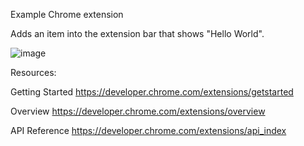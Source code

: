 Example Chrome extension

Adds an item into the extension bar that shows "Hello World".

![image](https://cloud.githubusercontent.com/assets/699550/12869600/57103d78-ccf2-11e5-9a10-18cf67689328.png)

Resources:

Getting Started
https://developer.chrome.com/extensions/getstarted

Overview
https://developer.chrome.com/extensions/overview

API Reference
https://developer.chrome.com/extensions/api_index
